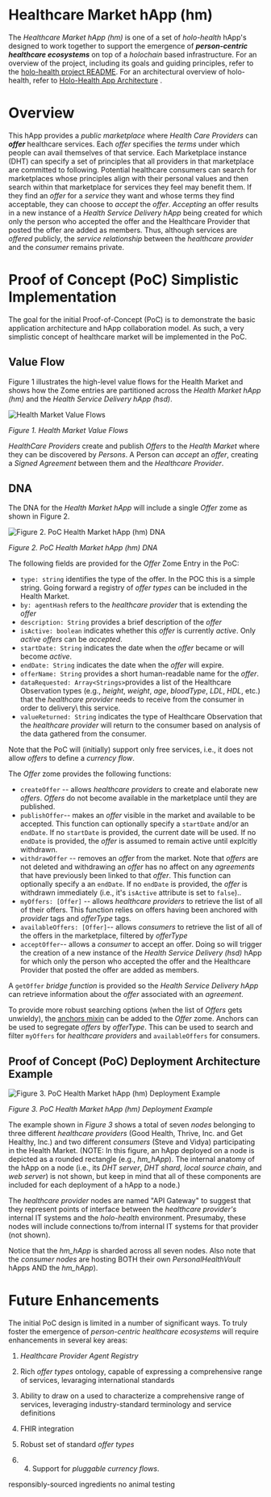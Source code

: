 # Healthcare Market hApp (hm)
The _Healthcare Market hApp (hm)_ is one of a set of _holo-health_ hApp's designed to work together to support the emergence of _**person-centric healthcare ecosystems**_ on top of a _holochain_ based infrastructure. For an overview of the project, including its goals and guiding principles, refer to the [holo-health project README](../README.md). For an architectural overview of holo-health, refer to [Holo-Health App Architecture](../holo-health-app-architecture.md) .

# Overview
This hApp provides a _public marketplace_ where _Health Care Providers_ can _**offer**_ healthcare services. Each _offer_ specifies the _terms_ under which people can avail themselves of that service. Each Marketplace instance (DHT) can specify a set of principles that all providers in that marketplace are committed to following. Potential healthcare consumers can search for marketplaces whose principles align with their personal values and then search within that marketplace for services they feel may benefit them. If they find an _offer_ for a _service_ they want and whose terms they find acceptable, they can choose to _accept_ the _offer_. _Accepting_ an offer results in a new instance of a _Health Service Delivery hApp_ being created for which only the person who accepted the offer and the Healthcare Provider that posted the offer are added as members. Thus, although services are _offered_ publicly, the _service relationship_ between the _healthcare provider_ and the _consumer_ remains private.

# Proof of Concept (PoC) Simplistic Implementation 
The goal for the initial Proof-of-Concept (PoC) is to demonstrate the basic application architecture and hApp collaboration model. As such, a very simplistic concept of healthcare market will be implemented in the PoC. 


## Value Flow
Figure 1 illustrates the high-level value flows for the Health Market and shows how the Zome entries are partitioned across the _Health Market hApp (hm)_ and the _Health Service Delivery hApp (hsd)_.

![Health Market Value Flows](https://github.com/evomimic/holo-health/blob/master/images/holo-health-value-flow.png)

_Figure 1. Health Market Value Flows_

_HealthCare Providers_ create and publish _Offers_ to the _Health Market_ where they can be discovered by _Persons_. A Person can _accept_ an _offer_, creating a _Signed Agreement_ between them and the _Healthcare Provider_. 

## DNA
The DNA for the _Health Market hApp_ will include a single _Offer_ zome as shown in Figure 2.

![Figure 2. PoC Health Market hApp (hm) DNA](https://github.com/evomimic/holo-health/blob/master/images/hm-dna.png)

_Figure 2. PoC Health Market hApp (hm) DNA_

The following fields are provided for the _Offer_ Zome Entry in the PoC:
* `type: string` identifies the type of the offer. In the POC this is a simple string. Going forward a registry of _offer types_ can be included in the Health Market.
* `by: agentHash` refers to the _healthcare provider_ that is extending the _offer_
* `description: String` provides a brief description of the _offer_
* `isActive: boolean` indicates whether this _offer_ is currently _active_. Only _active offers_ can be _accepted_.
* `startDate: String` indicates the date when the _offer_ became or will become _active_.
* `endDate: String` indicates the date when the _offer_ will expire.
* `offerName: String` provides a short human-readable name for the _offer_.
* `dataRequested: Array<Strings>`provides a list of the Healthcare Observation types (e.g., _height_, _weight_, _age_, _bloodType_, _LDL_, _HDL_, etc.) that the _healthcare provider_ needs to receive from the consumer in order to delivery\ this service.
* `valueReturned: String` indicates the type of Healthcare Observation that the _healthcare provider_ will return to the consumer based on analysis of the data gathered from the consumer. 

Note that the PoC will (initially) support only free services, i.e., it does not allow _offers_ to define a _currency flow_.

The _Offer_ zome provides the following functions:
* `createOffer` -- allows _healthcare providers_ to create and elaborate new _offers_. _Offers_ do not become available in the marketplace until they are published.
* `publishOffer`-- makes an _offer_ visible in the market and available to be accepted. This function can optionally specify a `startDate` and/or an `endDate`. If no `startDate` is provided, the current date will be used. If no `endDate` is provided, the _offer_ is assumed to remain active until explcitly withdrawn.
* `withdrawOffer` -- removes an _offer_ from the market. Note that _offers_ are not deleted and withdrawing an _offer_ has no affect on any _agreements_ that have previously been linked to that _offer_. This function can optionally specify a an `endDate`. If no `endDate` is provided, the _offer_ is withdrawn immediately (i.e., it's `isActive` attribute is set to `false`).. 
* `myOffers: [Offer]` -- allows _healthcare providers_ to retrieve the list of all of their offers. This function relies on offers having been anchored with _provider_ tags and _offerType_ tags. 
* `availableOffers: [Offer]`-- allows _consumers_ to retrieve the list of all of the offers in the marketplace, filtered by _offerType_
* `acceptOffer`-- allows a _consumer_ to accept an offer. Doing so will trigger the creation of a new instance of the _Health Service Delivery (hsd)_ hApp for which only the person who accepted the offer and the Healthcare Provider that posted the offer are added as members.

A `getOffer` _bridge function_ is provided so the _Health Service Delivery hApp_ can retrieve information about the _offer_ associated with an _agreement_. 

To provide more robust searching options (when the list of _Offers_ gets unwieldy), the [anchors mixin](https://github.com/holochain/mixins/tree/master/anchors) can be added to the _Offer_ zome. Anchors can be used to segregate _offers_ by _offerType_. This can be used to search and filter `myOffers` for _healthcare providers_ and `availableOffers` for consumers.

## Proof of Concept (PoC) Deployment Architecture Example

![Figure 3. PoC Health Market hApp (hm) Deployment Example](https://github.com/evomimic/holo-health/blob/master/images/hm-deployment-example.png)

_Figure 3. PoC Health Market hApp (hm) Deployment Example_

The example shown in _Figure 3_ shows a total of seven _nodes_ belonging to three different _healthcare providers_ (Good Health, Thrive, Inc. and Get Healthy, Inc.) and two different _consumers_ (Steve and Vidya) participating in the Health Market. (NOTE: In this figure, an hApp deployed on a node is depicted as a rounded rectangle (e.g., _hm_hApp_). The internal anatomy of the hApp on a node (i.e., its _DHT server_, _DHT shard_, _local source chain_, and _web server_) is not shown, but keep in mind that all of these components are included for each deployment of a hApp to a node.)

The _healthcare provider_ nodes are named "API Gateway" to suggest that they represent points of interface between the _healthcare provider's_ internal IT systems and the _holo-health_ environment. Presumaby, these nodes will include connections to/from internal IT systems for that provider (not shown). 

Notice that the _hm_hApp_ is sharded across all seven nodes. Also note that the _consumer nodes_ are hosting BOTH their own _PersonalHealthVault_ hApps AND the _hm_hApp_). 

# Future Enhancements
The initial PoC design is limited in a number of significant ways. To truly foster the emergence of _person-centric healthcare ecosystems_ will require enhancements in several key areas:
1. _Healthcare Provider Agent Registry_
2. Rich _offer types_ ontology, capable of expressing a comprehensive range of services, levaraging international standards

2. Ability to draw on a used to characterize a comprehensive range of services, leveraging industry-standard terminology and service definitions 
2. FHIR integration
2. Robust set of standard _offer types_
3. 4. Support for _pluggable currency flows_.




responsibly-sourced ingredients
no animal testing

